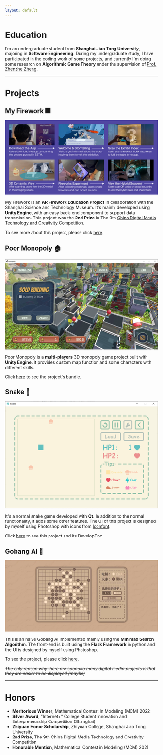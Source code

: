 ```yaml
---
layout: default
---
```


# Education

I’m an undergraduate student from **Shanghai Jiao Tong University**, majoring in **Software Engineering**. During my undergraduate study, I have participated in the coding work of some projects, and currently I'm doing some research on **Algorithmic Game Theory** under the supervision of [Prof. Zhenzhe Zheng](https://zhengzhenzhe220.github.io/).

---

# Projects

## My Firework 🎆

![](./assets/img/firework.jpg)

My Firework is an **AR Firework Education Project** in collaboration with the Shanghai Science and Technology Museum. It's mainly developed using **Unity Engine**, with an easy back-end component to support data transmission. This project won the **2nd Prize** in The 9th [China Digital Media Technology and Creativity Competition](http://mit.caai.cn/).



To see more about this project, please click [here](https://www.echoyixiao.cn/mySite/MyFirewroks/index.html).



## Poor Monopoly 🏠

![](./assets/img/monopoly.png)

Poor Monopoly is a **multi-players** 3D monopoly game project built with **Unity Engine**. It provides custom map function and some characters with different skills.



Click [here](https://github.com/Edersnow/SJTU_2019SE_Courses/tree/master/PPSE(Principles%20and%20Practice%20of%20Software%20Engineering)) to see the project's bundle.



## Snake 🐍

![](./assets/img/snake.png)

It's a normal snake game developed with **Qt**. In addition to the normal functionality, it adds some other features. The UI of this project is designed by myself using Photoshop with icons from [Iconfont](https://www.iconfont.cn/).



Click [here](https://github.com/Edersnow/SJTU_2019SE_Courses/tree/master/SEP(Software%20Engineering%20Practice)/proj1) to see this project and its DevelopDoc.



## Gobang AI 🎲

![](./assets/img/gobang.jpeg)

This is an naive Gobang AI implemented mainly using the **Minimax Search Algorithm**. The front-end is built using the **Flask Framework** in python and the UI is designed by myself using Photoshop.



To see the project, please click [here](https://github.com/Edersnow/Gobang).



~~*The only reason why there are soooooo many digital media projects is that they are easier to be displayed (maybe)*~~



---

# Honors

+ **Meritorious Winner**, Mathematical Contest In Modeling (MCM) 2022
+ **Silver Award**, ”Internet+” College Student Innovation and Entrepreneurship Competition (Shanghai)
+ **Zhiyuan Honor Scholarship**, Zhiyuan College, Shanghai Jiao Tong University
+ **2nd Prize**, The 9th China Digital Media Technology and Creativity Competition
+ **Honorable Mention**, Mathematical Contest in Modeling (MCM) 2021

<br/>





